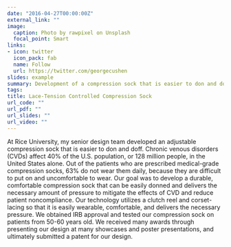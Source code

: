 ```yaml
---
date: "2016-04-27T00:00:00Z"
external_link: ""
image:
  caption: Photo by rawpixel on Unsplash
  focal_point: Smart
links:
- icon: twitter
  icon_pack: fab
  name: Follow
  url: https://twitter.com/georgecushen
slides: example
summary: Development of a compression sock that is easier to don and doff
tags: 
title: Lace-Tension Controlled Compression Sock
url_code: ""
url_pdf: ""
url_slides: ""
url_video: ""
---
```


At Rice University, my senior design team developed an adjustable compression sock that is easier to don and doff. Chronic venous disorders (CVDs) affect 40% of the U.S. population, or 128 million people, in the United States alone. Out of the patients who are prescribed medical-grade compression socks, 63% do not wear them daily, because they are difficult to put on and uncomfortable to wear. Our goal was to develop a durable, comfortable compression sock that can be easily donned and delivers the necessary amount of pressure to mitigate the effects of CVD and reduce patient noncompliance. Our technology utilizes a clutch reel and corset-lacing so that it is easily wearable, comfortable, and delivers the necessary pressure. We obtained IRB approval and tested our compression sock on patients from 50-60 years old. We received many awards through presenting our design at many showcases and poster presentations, and ultimately submitted a patent for our design.